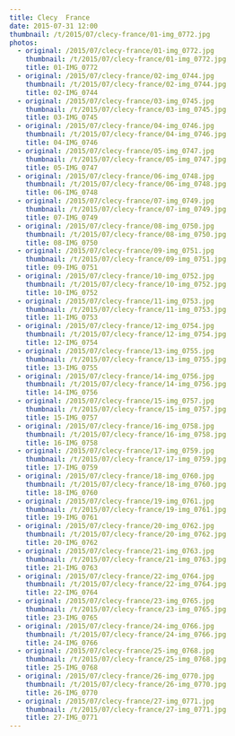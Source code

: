 ```yaml
---
title: Clecy  France
date: 2015-07-31 12:00
thumbnail: /t/2015/07/clecy-france/01-img_0772.jpg
photos:
  - original: /2015/07/clecy-france/01-img_0772.jpg
    thumbnail: /t/2015/07/clecy-france/01-img_0772.jpg
    title: 01-IMG_0772
  - original: /2015/07/clecy-france/02-img_0744.jpg
    thumbnail: /t/2015/07/clecy-france/02-img_0744.jpg
    title: 02-IMG_0744
  - original: /2015/07/clecy-france/03-img_0745.jpg
    thumbnail: /t/2015/07/clecy-france/03-img_0745.jpg
    title: 03-IMG_0745
  - original: /2015/07/clecy-france/04-img_0746.jpg
    thumbnail: /t/2015/07/clecy-france/04-img_0746.jpg
    title: 04-IMG_0746
  - original: /2015/07/clecy-france/05-img_0747.jpg
    thumbnail: /t/2015/07/clecy-france/05-img_0747.jpg
    title: 05-IMG_0747
  - original: /2015/07/clecy-france/06-img_0748.jpg
    thumbnail: /t/2015/07/clecy-france/06-img_0748.jpg
    title: 06-IMG_0748
  - original: /2015/07/clecy-france/07-img_0749.jpg
    thumbnail: /t/2015/07/clecy-france/07-img_0749.jpg
    title: 07-IMG_0749
  - original: /2015/07/clecy-france/08-img_0750.jpg
    thumbnail: /t/2015/07/clecy-france/08-img_0750.jpg
    title: 08-IMG_0750
  - original: /2015/07/clecy-france/09-img_0751.jpg
    thumbnail: /t/2015/07/clecy-france/09-img_0751.jpg
    title: 09-IMG_0751
  - original: /2015/07/clecy-france/10-img_0752.jpg
    thumbnail: /t/2015/07/clecy-france/10-img_0752.jpg
    title: 10-IMG_0752
  - original: /2015/07/clecy-france/11-img_0753.jpg
    thumbnail: /t/2015/07/clecy-france/11-img_0753.jpg
    title: 11-IMG_0753
  - original: /2015/07/clecy-france/12-img_0754.jpg
    thumbnail: /t/2015/07/clecy-france/12-img_0754.jpg
    title: 12-IMG_0754
  - original: /2015/07/clecy-france/13-img_0755.jpg
    thumbnail: /t/2015/07/clecy-france/13-img_0755.jpg
    title: 13-IMG_0755
  - original: /2015/07/clecy-france/14-img_0756.jpg
    thumbnail: /t/2015/07/clecy-france/14-img_0756.jpg
    title: 14-IMG_0756
  - original: /2015/07/clecy-france/15-img_0757.jpg
    thumbnail: /t/2015/07/clecy-france/15-img_0757.jpg
    title: 15-IMG_0757
  - original: /2015/07/clecy-france/16-img_0758.jpg
    thumbnail: /t/2015/07/clecy-france/16-img_0758.jpg
    title: 16-IMG_0758
  - original: /2015/07/clecy-france/17-img_0759.jpg
    thumbnail: /t/2015/07/clecy-france/17-img_0759.jpg
    title: 17-IMG_0759
  - original: /2015/07/clecy-france/18-img_0760.jpg
    thumbnail: /t/2015/07/clecy-france/18-img_0760.jpg
    title: 18-IMG_0760
  - original: /2015/07/clecy-france/19-img_0761.jpg
    thumbnail: /t/2015/07/clecy-france/19-img_0761.jpg
    title: 19-IMG_0761
  - original: /2015/07/clecy-france/20-img_0762.jpg
    thumbnail: /t/2015/07/clecy-france/20-img_0762.jpg
    title: 20-IMG_0762
  - original: /2015/07/clecy-france/21-img_0763.jpg
    thumbnail: /t/2015/07/clecy-france/21-img_0763.jpg
    title: 21-IMG_0763
  - original: /2015/07/clecy-france/22-img_0764.jpg
    thumbnail: /t/2015/07/clecy-france/22-img_0764.jpg
    title: 22-IMG_0764
  - original: /2015/07/clecy-france/23-img_0765.jpg
    thumbnail: /t/2015/07/clecy-france/23-img_0765.jpg
    title: 23-IMG_0765
  - original: /2015/07/clecy-france/24-img_0766.jpg
    thumbnail: /t/2015/07/clecy-france/24-img_0766.jpg
    title: 24-IMG_0766
  - original: /2015/07/clecy-france/25-img_0768.jpg
    thumbnail: /t/2015/07/clecy-france/25-img_0768.jpg
    title: 25-IMG_0768
  - original: /2015/07/clecy-france/26-img_0770.jpg
    thumbnail: /t/2015/07/clecy-france/26-img_0770.jpg
    title: 26-IMG_0770
  - original: /2015/07/clecy-france/27-img_0771.jpg
    thumbnail: /t/2015/07/clecy-france/27-img_0771.jpg
    title: 27-IMG_0771
---
```

